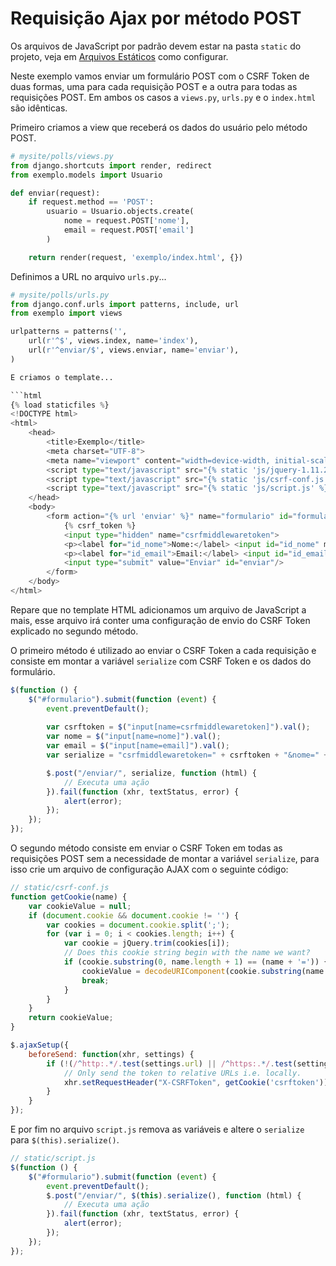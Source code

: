 Requisição Ajax por método POST
===

Os arquivos de JavaScript por padrão devem estar na pasta `static` do projeto, veja em [Arquivos Estáticos](../templates/static-files.md) 
como configurar.

Neste exemplo vamos enviar um formulário POST com o CSRF Token de duas formas, uma para cada requisição POST e a outra 
para todas as requisições POST. Em ambos os casos a `views.py`, `urls.py` e o `index.html` são idênticas.

Primeiro criamos a view que receberá os dados do usuário pelo método POST.

```python
# mysite/polls/views.py
from django.shortcuts import render, redirect
from exemplo.models import Usuario

def enviar(request):
    if request.method == 'POST':
        usuario = Usuario.objects.create(
            nome = request.POST['nome'],
            email = request.POST['email']
        )

    return render(request, 'exemplo/index.html', {})
```

Definimos a URL no arquivo `urls.py`...

```python
# mysite/polls/urls.py
from django.conf.urls import patterns, include, url
from exemplo import views

urlpatterns = patterns('',
    url(r'^$', views.index, name='index'),
    url(r'^enviar/$', views.enviar, name='enviar'),
)

E criamos o template...

```html
{% load staticfiles %}
<!DOCTYPE html>
<html>
    <head>
        <title>Exemplo</title>
        <meta charset="UTF-8">
        <meta name="viewport" content="width=device-width, initial-scale=1.0">
        <script type="text/javascript" src="{% static 'js/jquery-1.11.2.min.js' %}"></script>
        <script type="text/javascript" src="{% static 'js/csrf-conf.js' %}"></script>
        <script type="text/javascript" src="{% static 'js/script.js' %}"></script>
    </head>
    <body>
        <form action="{% url 'enviar' %}" name="formulario" id="formulario" method="POST">
            {% csrf_token %}
            <input type="hidden" name="csrfmiddlewaretoken">
            <p><label for="id_nome">Nome:</label> <input id="id_nome" maxlength="200" name="nome" type="text"></p>
            <p><label for="id_email">Email:</label> <input id="id_email" maxlength="150" name="email" type="email"></p>
            <input type="submit" value="Enviar" id="enviar"/>
        </form>
    </body>
</html>
```

Repare que no template HTML adicionamos um arquivo de JavaScript a mais, esse arquivo irá conter uma configuração de 
envio do CSRF Token explicado no segundo método. 

O primeiro método é utilizado ao enviar o CSRF Token a cada requisição e consiste em montar a variável `serialize` 
com CSRF Token e os dados do formulário.

```javascript
$(function () {
    $("#formulario").submit(function (event) {
        event.preventDefault();
        
        var csrftoken = $("input[name=csrfmiddlewaretoken]").val();
        var nome = $("input[name=nome]").val();
        var email = $("input[name=email]").val();
        var serialize = "csrfmiddlewaretoken=" + csrftoken + "&nome=" + nome + "&email=" + email;

        $.post("/enviar/", serialize, function (html) {
            // Executa uma ação
        }).fail(function (xhr, textStatus, error) {
            alert(error);
        });
    });
});
```

O segundo método consiste em enviar o CSRF Token em todas as requisições POST sem a necessidade de montar a variável 
`serialize`, para isso crie um arquivo de configuração AJAX com o seguinte código:

```javascript
// static/csrf-conf.js
function getCookie(name) {
    var cookieValue = null;
    if (document.cookie && document.cookie != '') {
        var cookies = document.cookie.split(';');
        for (var i = 0; i < cookies.length; i++) {
            var cookie = jQuery.trim(cookies[i]);
            // Does this cookie string begin with the name we want?
            if (cookie.substring(0, name.length + 1) == (name + '=')) {
                cookieValue = decodeURIComponent(cookie.substring(name.length + 1));
                break;
            }
        }
    }
    return cookieValue;
}

$.ajaxSetup({
    beforeSend: function(xhr, settings) {
        if (!(/^http:.*/.test(settings.url) || /^https:.*/.test(settings.url))) {
            // Only send the token to relative URLs i.e. locally.
            xhr.setRequestHeader("X-CSRFToken", getCookie('csrftoken'));
        }
    }
});
```

E por fim no arquivo `script.js` remova as variáveis e altere o `serialize` para `$(this).serialize()`.

```javascript
// static/script.js
$(function () {
    $("#formulario").submit(function (event) {
        event.preventDefault();
        $.post("/enviar/", $(this).serialize(), function (html) {
            // Executa uma ação
        }).fail(function (xhr, textStatus, error) {
            alert(error);
        });
    });
});
```
